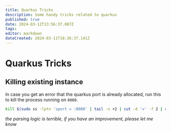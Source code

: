 ```yaml
---
title: Quarkus Tricks
description: Some handy tricks related to quarkus
published: true
date: 2024-03-12T13:56:37.087Z
tags: 
editor: markdown
dateCreated: 2024-03-11T18:36:37.141Z
---
```


# Quarkus Tricks
## Killing existing instance
In case you get an error that the quarkus port is already allocated, run this to kill the process running on `8080`.
```bash
kill $(sudo ss -lptn 'sport = :8080' | tail -n +2 | cut -d '=' -f 2 | cut -d ',' -f 1) 
```
*the parsing logic is terrible, if you have an improvement, please let me know*